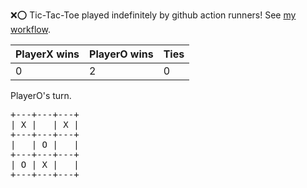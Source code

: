 :x::o: Tic-Tac-Toe played indefinitely by github action runners! See [my workflow](.github/workflows/play.yaml).

|PlayerX wins|PlayerO wins|Ties|
|-|-|-|
|0|2|0|

PlayerO's turn.

<pre>
+---+---+---+
| X |   | X |
+---+---+---+
|   | O |   |
+---+---+---+
| O | X |   |
+---+---+---+
</pre>